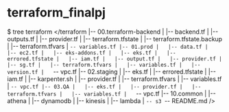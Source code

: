 # terraform_finalpj
$ tree terraform
</terraform
|-- 00.terraform-backend
|   |-- backend.tf
|   |-- outputs.tf
|   |-- provider.tf
|   |-- terraform.tfstate
|   |-- terraform.tfstate.backup
|   |-- terraform.tfvars
|   `-- variables.tf
|-- 01.prod
|   |-- data.tf
|   |-- ec2.tf
|   |-- eks-addons.tf
|   |-- eks.tf
|   |-- errored.tfstate
|   |-- iam.tf
|   |-- output.tf
|   |-- provider.tf
|   |-- sg.tf
|   |-- terraform.tfvars
|   |-- variables.tf
|   |-- version.tf
|   `-- vpc.tf
|-- 02.staging
|   |-- eks.tf
|   |-- errored.tfstate
|   |-- iam.tf
|   |-- karpenter.sh
|   |-- provider.tf
|   |-- terraform.tfvars
|   |-- variables.tf
|   `-- vpc.tf
|-- 03.QA
|   |-- eks.tf
|   |-- provider.tf
|   |-- terraform.tfvars
|   |-- variables.tf
|   `-- vpc.tf
|-- 10.common
|   |-- athena
|   |-- dynamodb
|   |-- kinesis
|   |-- lambda
|   `-- s3
`-- README.md
/>

